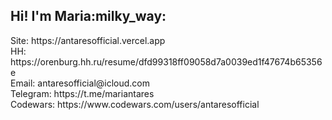 <h2>Hi! I'm Maria:milky_way:</h2>
Site: https://antaresofficial.vercel.app
<br/>
HH: https://orenburg.hh.ru/resume/dfd99318ff09058d7a0039ed1f47674b65356e
<br />
Email: antaresofficial@icloud.com
<br />
Telegram: https://t.me/mariantares
<br />
Codewars: https://www.codewars.com/users/antaresofficial
